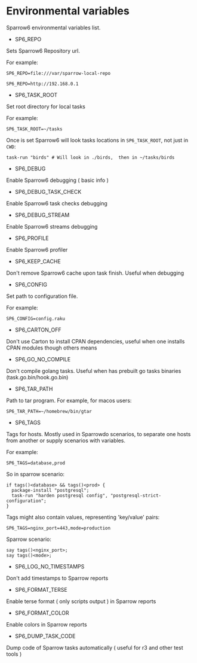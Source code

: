 # Environmental variables

Sparrow6 environmental variables list.

- SP6_REPO

Sets Sparrow6 Repository url.

For example:

    SP6_REPO=file:///var/sparrow-local-repo

    SP6_REPO=http://192.168.0.1

- SP6_TASK_ROOT

Set root directory for local tasks

For example:

    SP6_TASK_ROOT=~/tasks

Once is set Sparrow6 will look tasks locations in `SP6_TASK_ROOT`, not just in `CWD`:

    task-run "birds" # Will look in ./birds,  then in ~/tasks/birds

- SP6_DEBUG

Enable Sparrow6 debugging ( basic info )

- SP6_DEBUG_TASK_CHECK

Enable Sparrow6 task checks debugging

- SP6_DEBUG_STREAM

Enable Sparrow6 streams debugging

- SP6_PROFILE

Enable Sparrow6 profiler

- SP6_KEEP_CACHE

Don't remove Sparrow6 cache upon task finish. Useful when  debugging

- SP6_CONFIG

Set path to configuration file.

For example:

    SP6_CONFIG=config.raku

- SP6_CARTON_OFF

Don't use Carton to install CPAN dependencies, useful when one
installs CPAN modules though others means

- SP6_GO_NO_COMPILE

Don't compile golang tasks. Useful when has prebuilt go tasks binaries (task.go.bin/hook.go.bin)

- SP6_TAR_PATH

Path to tar program. For example, for macos users:

    SP6_TAR_PATH=~/homebrew/bin/gtar

- SP6_TAGS

Tags for hosts. Mostly used in Sparrowdo scenarios, to separate one hosts from another
or supply scenarios with variables.

For example:

    SP6_TAGS=database,prod

So in sparrow scenario:

    if tags()<database> && tags()<prod> {
      package-install "postgresql";
      task-run "harden postgresql config", "postgresql-strict-configuration";
    }

Tags might also contain values, representing 'key/value' pairs:

    SP6_TAGS=nginx_port=443,mode=production

Sparrow scenario:

    say tags()<nginx_port>;
    say tags()<mode>;


- SP6_LOG_NO_TIMESTAMPS

Don't add timestamps to Sparrow reports

- SP6_FORMAT_TERSE

Enable terse format ( only scripts output ) in Sparrow reports

- SP6_FORMAT_COLOR

Enable colors in Sparrow reports

- SP6_DUMP_TASK_CODE

Dump code of Sparrow tasks automatically  ( useful for r3 and other test tools )


